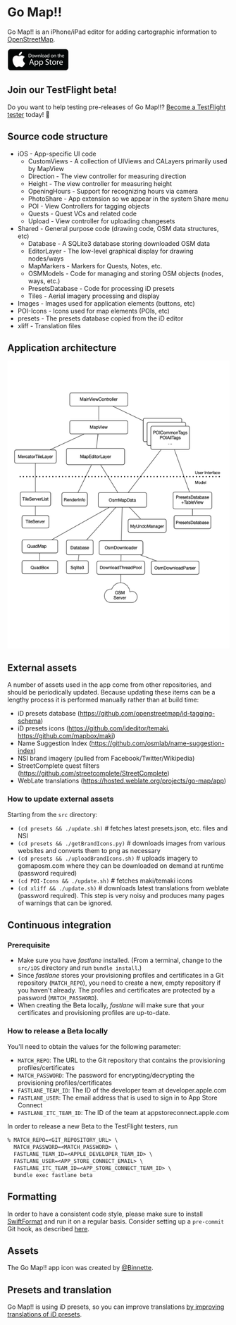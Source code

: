
# Go Map!!

Go Map!! is an iPhone/iPad editor for adding cartographic information to [OpenStreetMap][1].

[![Download on the App Store badge][2]][3]

## Join our TestFlight beta!

Do you want to help testing pre-releases of Go Map!!?
[Become a TestFlight tester][4] today! 🚀

## Source code structure

* iOS - App-specific UI code
	* CustomViews - A collection of UIViews and CALayers primarily used by MapView
	* Direction - The view controller for measuring direction
	* Height - The view controller for measuring height
	* OpeningHours - Support for recognizing hours via camera 
	* PhotoShare - App extension so we appear in the system Share menu
	* POI - View Controllers for tagging objects
	* Quests - Quest VCs and related code
	* Upload - View controller for uploading changesets
* Shared - General purpose code (drawing code, OSM data structures, etc)
	* Database - A SQLite3 database storing downloaded OSM data
	* EditorLayer - The low-level graphical display for drawing nodes/ways
	* MapMarkers - Markers for Quests, Notes, etc.
	* OSMModels - Code for managing and storing OSM objects (nodes, ways, etc.)
	* PresetsDatabase - Code for processing iD presets
	* Tiles - Aerial imagery processing and display
* Images - Images used for application elements (buttons, etc)
* POI-Icons - Icons used for map elements (POIs, etc)
* presets - The presets database copied from the iD editor
* xliff - Translation files

## Application architecture

![Architecture diagram](./Architecture.png)

## External assets

A number of assets used in the app come from other repositories, and should be periodically updated. Because updating these items can be a lengthy process it is performed manually rather than at build time:
- iD presets database (https://github.com/openstreetmap/id-tagging-schema) 
- iD presets icons (https://github.com/ideditor/temaki, https://github.com/mapbox/maki)
- Name Suggestion Index (https://github.com/osmlab/name-suggestion-index)
- NSI brand imagery (pulled from Facebook/Twitter/Wikipedia)
- StreetComplete quest filters (https://github.com/streetcomplete/StreetComplete)
- WebLate translations (https://hosted.weblate.org/projects/go-map/app)

### How to update external assets

Starting from the `src` directory:
- `(cd presets && ./update.sh)`				# fetches latest presets.json, etc. files and NSI
- `(cd presets && ./getBrandIcons.py)`		# downloads images from various websites and converts them to png as necessary
- `(cd presets && ./uploadBrandIcons.sh)`	# uploads imagery to gomaposm.com where they can be downloaded on demand at runtime (password required)
- `(cd POI-Icons && ./update.sh)`			# fetches maki/temaki icons 
- `(cd xliff && ./update.sh)`					# downloads latest translations from weblate (password required). This step is very noisy and produces many pages of warnings that can be ignored.

## Continuous integration

### Prerequisite

- Make sure you have _fastlane_ installed. (From a terminal, change to the `src/iOS` directory and run `bundle install`.)
- Since _fastlane_ stores your provisioning profiles and certificates in a Git repository (`MATCH_REPO`), you need to create a new, empty repository if you haven't already. The profiles and certificates are protected by a password (`MATCH_PASSWORD`).
- When creating the Beta locally, _fastlane_ will make sure that your certificates and provisioning profiles are up-to-date.

### How to release a Beta locally

You'll need to obtain the values for the following parameter:

- `MATCH_REPO`: The URL to the Git repository that contains the provisioning profiles/certificates
- `MATCH_PASSWORD`: The password for encrypting/decrypting the provisioning profiles/certificates
- `FASTLANE_TEAM_ID`: The ID of the developer team at developer.apple.com
- `FASTLANE_USER`: The email address that is used to sign in to App Store Connect
- `FASTLANE_ITC_TEAM_ID`: The ID of the team at appstoreconnect.apple.com

In order to release a new Beta to the TestFlight testers, run

    % MATCH_REPO=<GIT_REPOSITORY_URL> \
      MATCH_PASSWORD=<MATCH_PASSWORD> \
      FASTLANE_TEAM_ID=<APPLE_DEVELOPER_TEAM_ID> \
      FASTLANE_USER=<APP_STORE_CONNECT_EMAIL> \
      FASTLANE_ITC_TEAM_ID=<APP_STORE_CONNECT_TEAM_ID> \
      bundle exec fastlane beta

## Formatting

In order to have a consistent code style, please make sure to install
[SwiftFormat][6] and run it on a regular basis. Consider setting up a `pre-commit`
Git hook, as described [here][7].

## Assets

The Go Map!! app icon was created by [@Binnette][5].

[1]: https://www.openstreetmap.org
[2]: download-on-the-app-store.png
[3]: https://itunes.apple.com/app/id592990211
[4]: https://testflight.apple.com/join/T96F9wYq
[5]: https://github.com/Binnette
[6]: https://github.com/nicklockwood/SwiftFormat
[7]: https://github.com/nicklockwood/SwiftFormat#git-pre-commit-hook

## Presets and translation

Go Map!! is using iD presets, so you can improve translations [by improving translations of iD presets](https://github.com/openstreetmap/id-tagging-schema).

